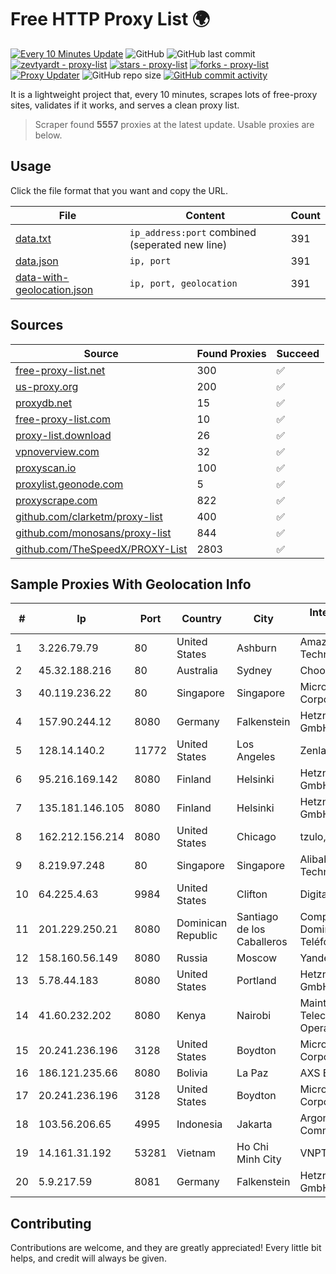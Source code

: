 
# Free HTTP Proxy List 🌍

[![Every 10 Minutes Update](https://github.com/mertguvencli/http-proxy-list/actions/workflows/main.yml/badge.svg?branch=main)](https://github.com/mertguvencli/http-proxy-list/actions/workflows/main.yml)
![GitHub](https://img.shields.io/github/license/mertguvencli/http-proxy-list)
![GitHub last commit](https://img.shields.io/github/last-commit/mertguvencli/http-proxy-list)
[![zevtyardt - proxy-list](https://img.shields.io/static/v1?label=zevtyardt&message=proxy-list&color=blue&logo=github)](https://github.com/zevtyardt/proxy-list "Go to GitHub repo")
[![stars - proxy-list](https://img.shields.io/github/stars/zevtyardt/proxy-list?style=social)](https://github.com/zevtyardt/proxy-list)
[![forks - proxy-list](https://img.shields.io/github/forks/zevtyardt/proxy-list?style=social)](https://github.com/zevtyardt/proxy-list)
[![Proxy Updater](https://github.com/zevtyardt/proxy-list/workflows/Proxy%20Updater/badge.svg)](https://github.com/zevtyardt/proxy-list/actions?query=workflow:"Proxy+Updater")
![GitHub repo size](https://img.shields.io/github/repo-size/zevtyardt/proxy-list)
[![GitHub commit activity](https://img.shields.io/github/commit-activity/m/zevtyardt/proxy-list?logo=commits)](https://github.com/zevtyardt/proxy-list/commits/main)

It is a lightweight project that, every 10 minutes, scrapes lots of free-proxy sites, validates if it works, and serves a clean proxy list.

> Scraper found **5557** proxies at the latest update. Usable proxies are below.

## Usage

Click the file format that you want and copy the URL.

|File|Content|Count|
|----|-------|-----|
|[data.txt](https://raw.githubusercontent.com/mertguvencli/http-proxy-list/main/proxy-list/data.txt)|`ip_address:port` combined (seperated new line)|391|
|[data.json](https://raw.githubusercontent.com/mertguvencli/http-proxy-list/main/proxy-list/data.json)|`ip, port`|391|
|[data-with-geolocation.json](https://raw.githubusercontent.com/mertguvencli/http-proxy-list/main/proxy-list/data-with-geolocation.json)|`ip, port, geolocation`|391|

## Sources

|Source|Found Proxies|Succeed|
|------|-------------|-------|
|[free-proxy-list.net](https://free-proxy-list.net)|300|✅|
|[us-proxy.org](https://www.us-proxy.org)|200|✅|
|[proxydb.net](http://proxydb.net)|15|✅|
|[free-proxy-list.com](https://free-proxy-list.com/?page=&port=&type%5B%5D=http&type%5B%5D=https&up_time=0&search=Search)|10|✅|
|[proxy-list.download](https://www.proxy-list.download/HTTP)|26|✅|
|[vpnoverview.com](https://vpnoverview.com/privacy/anonymous-browsing/free-proxy-servers)|32|✅|
|[proxyscan.io](https://www.proxyscan.io)|100|✅|
|[proxylist.geonode.com](https://proxylist.geonode.com/api/proxy-list?limit=300&page=1&sort_by=lastChecked&sort_type=desc&protocols=http,https)|5|✅|
|[proxyscrape.com](https://api.proxyscrape.com/v2/?request=displayproxies&protocol=http&timeout=10000&country=all&ssl=all&anonymity=all)|822|✅|
|[github.com/clarketm/proxy-list](https://raw.githubusercontent.com/clarketm/proxy-list/master/proxy-list-raw.txt)|400|✅|
|[github.com/monosans/proxy-list](https://raw.githubusercontent.com/monosans/proxy-list/main/proxies/http.txt)|844|✅|
|[github.com/TheSpeedX/PROXY-List](https://raw.githubusercontent.com/TheSpeedX/PROXY-List/master/http.txt)|2803|✅|


## Sample Proxies With Geolocation Info

|#|Ip|Port|Country|City|Internet Service Provider|
|-|--|----|-------|----|-------------------------|
|1|3.226.79.79|80|United States|Ashburn|Amazon Technologies Inc.|
|2|45.32.188.216|80|Australia|Sydney|Choopa|
|3|40.119.236.22|80|Singapore|Singapore|Microsoft Corporation|
|4|157.90.244.12|8080|Germany|Falkenstein|Hetzner Online GmbH|
|5|128.14.140.2|11772|United States|Los Angeles|Zenlayer Inc|
|6|95.216.169.142|8080|Finland|Helsinki|Hetzner Online GmbH|
|7|135.181.146.105|8080|Finland|Helsinki|Hetzner Online GmbH|
|8|162.212.156.214|8080|United States|Chicago|tzulo, inc.|
|9|8.219.97.248|80|Singapore|Singapore|Alibaba (US) Technology Co., Ltd.|
|10|64.225.4.63|9984|United States|Clifton|DigitalOcean, LLC|
|11|201.229.250.21|8080|Dominican Republic|Santiago de los Caballeros|Compañía Dominicana de Teléfonos S. A.|
|12|158.160.56.149|8080|Russia|Moscow|Yandex.Cloud LLC|
|13|5.78.44.183|8080|United States|Portland|Hetzner Online GmbH|
|14|41.60.232.202|8080|Kenya|Nairobi|Maintainer Liquid Telecommunications Operations Limited|
|15|20.241.236.196|3128|United States|Boydton|Microsoft Corporation|
|16|186.121.235.66|8080|Bolivia|La Paz|AXS Bolivia S. A.|
|17|20.241.236.196|3128|United States|Boydton|Microsoft Corporation|
|18|103.56.206.65|4995|Indonesia|Jakarta|Argon Data Communication|
|19|14.161.31.192|53281|Vietnam|Ho Chi Minh City|VNPT|
|20|5.9.217.59|8081|Germany|Falkenstein|Hetzner Online GmbH|



## Contributing

Contributions are welcome, and they are greatly appreciated! Every
little bit helps, and credit will always be given.

